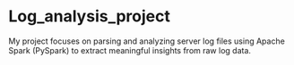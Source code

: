 # Log_analysis_project
My project focuses on parsing and analyzing server log files using Apache Spark (PySpark) to extract meaningful insights from raw log data.
